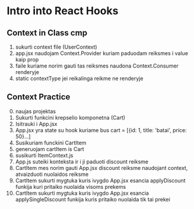 # Intro into React Hooks

## Context in Class cmp

1. sukurti context file (UserContext)
2. app.jsx naudojam Context.Provider kuriam paduodam reiksmes i value kaip prop
3. faile kuriame norim gauti tas reiksmes naudona Context.Consumer renderyje
4. static contextType jei reikalinga reikme ne renderyje

## Context Practice

0. naujas projektas
1. Sukurti funkcini krepselio komponetna (Cart)
2. Isitrauki i App.jsx
3. App.jsx yra state su hook kuriame bus cart = [{id: 1, title: 'batai', price: 50}...]
4. Susikuriam funckini CartItem
5. generuojam cartItem is Cart
6. susikurti ItemContext.js
7. App.js suteiki konteksta ir i ji paduoti discount reiksme
8. CartItem mes norim gauti App.jsx discount reiksme naudojant context, atvaizduoti nuolaidos reiksme
9. CartItem sukurti mygtuka kuris ivygdo App.jsx esancia applyDiscount funkija
   kuri pritaiko nuolaida visoms prekems
10. CartItem sukurti mygtuka kuris ivygdo App.jsx esancia applySingleDiscount funkija
    kuris pritaiko nuolaida tik tai prekei
